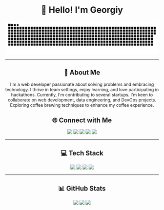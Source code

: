 <h1 align="center">👋 Hello! I'm Georgiy</h1>

<p align="center">
 <img src="assets/github-snake.svg" alt="GitHub Snake Game" width="600"/>
</p>

---

<h2 align="center">💫 About Me</h2>

<p align="center">
I'm a web developer passionate about solving problems and embracing technology. I thrive in team settings, enjoy learning, and love participating in hackathons. Currently, I'm contributing to several startups. I'm keen to collaborate on web development, data engineering, and DevOps projects. Exploring coffee brewing techniques to enhance my coffee experience.
</p>

<h2 align="center">🌐 Connect with Me</h2>

<p align="center">
<a href="https://discord.gg/QSUHXPRuT7"><img src="https://img.shields.io/badge/Discord-%237289DA.svg?logo=discord&logoColor=white"/></a>
<a href="https://reddit.com/user/Puzzled-Growth-8353"><img src="https://img.shields.io/badge/Reddit-%23FF4500.svg?logo=Reddit&logoColor=white"/></a>
<a href="https://twitch.tv/go_gich"><img src="https://img.shields.io/badge/Twitch-%239146FF.svg?logo=Twitch&logoColor=white"/></a>
<a href="https://t.me/GeorgiyGusew"><img src="https://img.shields.io/badge/-Telegram-2CA5E0?style=flat&logo=telegram&logoColor=white"/></a>
<a href="https://vk.com/bobrepatre"><img src="https://img.shields.io/badge/-VK-2CA5E0?style=flat&logo=vk&logoColor=white"/></a>
</p>

---

<h2 align="center">💻 Tech Stack</h2>

<p align="center">
<img src="https://img.shields.io/badge/kotlin-%237F52FF.svg?style=for-the-badge&logo=kotlin&logoColor=white"/>
<img src="https://img.shields.io/badge/python-3670A0?style=for-the-badge&logo=python&logoColor=ffdd54"/>
<img src="https://img.shields.io/badge/java-%23ED8B00.svg?style=for-the-badge&logo=openjdk&logoColor=white"/>
<img src="https://img.shields.io/badge/go-%2300ADD8.svg?style=for-the-badge&logo=go&logoColor=white"/>
<!-- Add other badges as needed -->
</p>

---

<h2 align="center">📊 GitHub Stats</h2>

<p align="center">
<img src="https://github-readme-stats.vercel.app/api?username=BobrePatre&theme=dark&hide_border=false&include_all_commits=true&count_private=true"/>
<img src="https://github-readme-streak-stats.herokuapp.com/?user=BobrePatre&theme=dark&hide_border=false"/>
<img src="https://github-readme-stats.vercel.app/api/top-langs/?username=BobrePatre&theme=dark&hide_border=false&include_all_commits=true&count_private=true&layout=compact"/>
</p>
